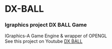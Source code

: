 # DX-BALL
### Igraphics project DX BALL Game
IGraphics-A Game Engine & wrapper of OPENGL <br />
See this project on Youtube [DX BALL](https://www.youtube.com/watch?v=3sY2U7c-e60&t=0s)


